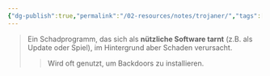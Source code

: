 ```yaml
---
{"dg-publish":true,"permalink":"/02-resources/notes/trojaner/","tags":["malware"],"noteIcon":"","updated":"2025-08-26T16:35:08.170+02:00"}
---
```


>Ein Schadprogramm, das sich als **nützliche Software tarnt** (z.B. als Update oder Spiel), im Hintergrund aber Schaden verursacht.  
>>Wird oft genutzt, um Backdoors zu installieren.
